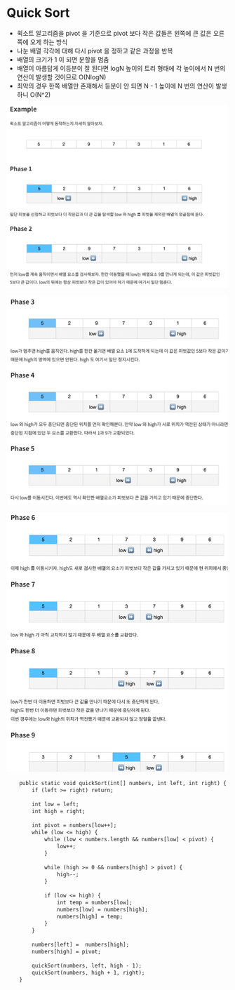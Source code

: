 # Quick Sort

- 퀵소트 알고리즘을 pivot 을 기준으로 pivot 보다 작은 값들은 왼쪽에 큰 값은 오른쪽에 오게 하는 방식
- 나눈 배열 각각에 대해 다시 pivot 을 정하고 같은 과정을 반복
- 배열의 크기가 1 이 되면 분할을 멈춤
- 배열이 아름답게 이등분이 잘 된다면 logN 높이의 트리 형태에 각 높이에서 N 번의 연산이 발생할 것이므로 O(NlogN)
- 최악의 경우 한쪽 배열만 존재해서 등분이 안 되면 N - 1 높이에 N 번의 연산이 발생하니 O(N^2)


![img_3.png](img_3.png)

![img_4.png](img_4.png)

![img_5.png](img_5.png)

```
    public static void quickSort(int[] numbers, int left, int right) {
        if (left >= right) return;

        int low = left;
        int high = right;

        int pivot = numbers[low++];
        while (low <= high) {
            while (low < numbers.length && numbers[low] < pivot) {
                low++;
            }

            while (high >= 0 && numbers[high] > pivot) {
                high--;
            }

            if (low <= high) {
                int temp = numbers[low];
                numbers[low] = numbers[high];
                numbers[high] = temp;
            }
        }

        numbers[left] =  numbers[high];
        numbers[high] = pivot;

        quickSort(numbers, left, high - 1);
        quickSort(numbers, high + 1, right);
    }
```